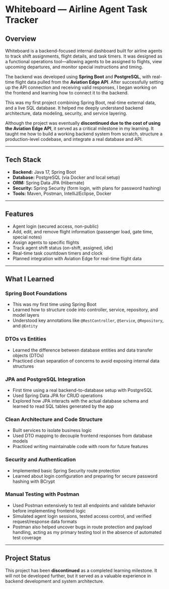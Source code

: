 # Whiteboard — Airline Agent Task Tracker

## Overview

Whiteboard is a backend-focused internal dashboard built for airline agents to track shift assignments, flight details, and task timers. It was designed as a functional operations tool—allowing agents to be assigned to flights, view upcoming departures, and monitor special instructions and timing.

The backend was developed using **Spring Boot** and **PostgreSQL**, with real-time flight data pulled from the **Aviation Edge API**. After successfully setting up the API connection and receiving valid responses, I began working on the frontend and learning how to connect it to the backend.

This was my first project combining Spring Boot, real-time external data, and a live SQL database. It helped me deeply understand backend architecture, data modeling, security, and service layering.

Although the project was eventually **discontinued due to the cost of using the Aviation Edge API**, it served as a critical milestone in my learning. It taught me how to build a working backend system from scratch, structure a production-level codebase, and integrate a real database and API.

---

## Tech Stack

- **Backend:** Java 17, Spring Boot  
- **Database:** PostgreSQL (via Docker and local setup)  
- **ORM:** Spring Data JPA (Hibernate)  
- **Security:** Spring Security (form login, with plans for password hashing)  
- **Tools:** Maven, Postman, IntelliJ/Eclipse, Docker  

---

## Features

- Agent login (secured access, non-public)  
- Add, edit, and remove flight information (passenger load, gate time, special notes)  
- Assign agents to specific flights  
- Track agent shift status (on-shift, assigned, idle)  
- Real-time task countdown timers and clock  
- Planned integration with Aviation Edge for real-time flight data  

---

## What I Learned

### Spring Boot Foundations

- This was my first time using Spring Boot  
- Learned how to structure code into controller, service, repository, and model layers  
- Understood key annotations like `@RestController`, `@Service`, `@Repository`, and `@Entity`  

### DTOs vs Entities

- Learned the difference between database entities and data transfer objects (DTOs)  
- Practiced clean separation of concerns to avoid exposing internal data structures  

### JPA and PostgreSQL Integration

- First time using a real backend-to-database setup with PostgreSQL  
- Used Spring Data JPA for CRUD operations  
- Explored how JPA interacts with the actual database schema and learned to read SQL tables generated by the app  

### Clean Architecture and Code Structure

- Built services to isolate business logic  
- Used DTO mapping to decouple frontend responses from database models  
- Practiced writing maintainable code with room for future features  

### Security and Authentication

- Implemented basic Spring Security route protection  
- Learned about login configuration and preparing for secure password hashing with BCrypt  

### Manual Testing with Postman

- Used Postman extensively to test all endpoints and validate behavior before implementing frontend logic  
- Simulated agent login sessions, tested access control, and verified request/response data formats  
- Postman also helped uncover bugs in route protection and payload handling, acting as my primary testing tool in the absence of automated test coverage  

---

## Project Status

This project has been **discontinued** as a completed learning milestone. It will not be developed further, but it served as a valuable experience in backend development and system architecture.
